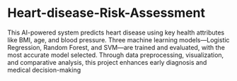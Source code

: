 # Heart-disease-Risk-Assessment
This AI-powered system predicts heart disease using key health attributes like BMI, age, and blood pressure. Three machine learning models—Logistic Regression, Random Forest, and SVM—are trained and evaluated, with the most accurate model selected. Through data preprocessing, visualization, and comparative analysis, this project enhances early diagnosis and medical decision-making
